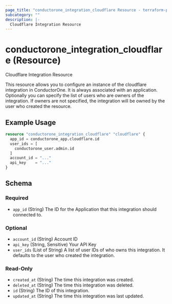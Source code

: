 ```yaml
---
page_title: "conductorone_integration_cloudflare Resource - terraform-provider-conductorone"
subcategory: ""
description: |-
  Cloudflare Integration Resource
---
```


# conductorone_integration_cloudflare (Resource)

Cloudflare Integration Resource

This resource allows you to configure an instance of the cloudflare integration in ConductorOne.
It is always associated with an application. Optionally you can specify the list of users who are owners of the integration.
If owners are not specified, the integration will be owned by the user who created the resource.

## Example Usage

```terraform
resource "conductorone_integration_cloudflare" "cloudflare" {
  app_id = conductorone_app.cloudflare.id
  user_ids = [
    conductorone_user.admin.id
  ]
  account_id = "..."
  api_key    = "..."
}
```

<!-- schema generated by tfplugindocs -->
## Schema

### Required

- `app_id` (String) The ID for the Application that this integration should connected to.

### Optional

- `account_id` (String) Account ID
- `api_key` (String, Sensitive) Your API Key
- `user_ids` (List of String) A list of user IDs of who owns this integration. It defaults to the user who created the integration.

### Read-Only

- `created_at` (String) The time this integration was created.
- `deleted_at` (String) The time this integration was deleted.
- `id` (String) The ID of this integration.
- `updated_at` (String) The time this integration was last updated.
